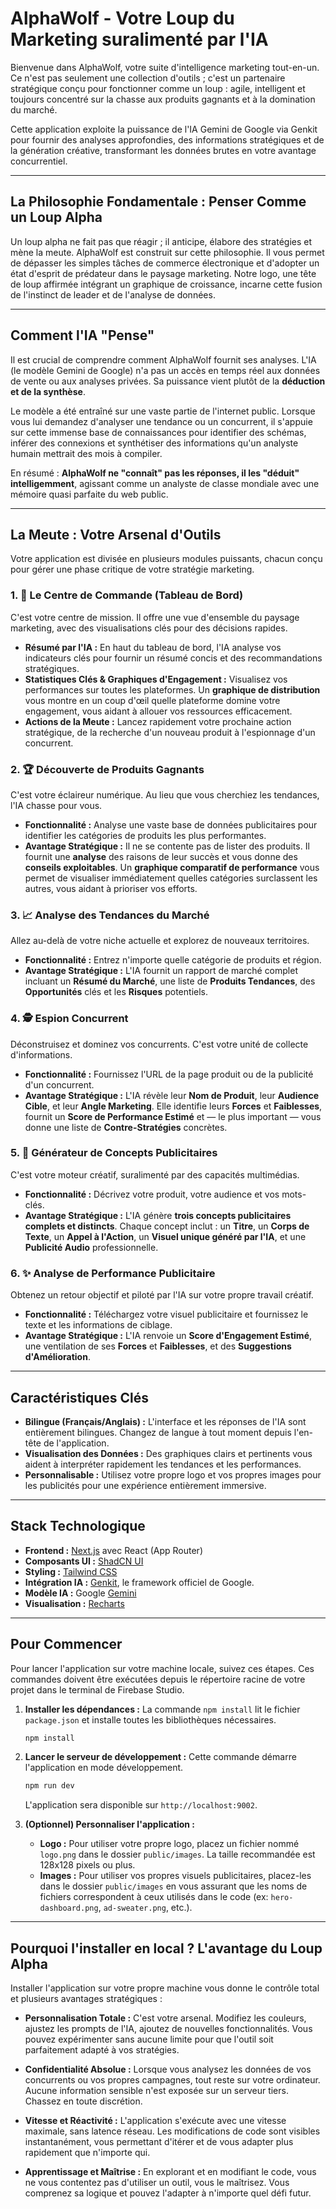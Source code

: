 # AlphaWolf - Votre Loup du Marketing suralimenté par l'IA

Bienvenue dans AlphaWolf, votre suite d'intelligence marketing tout-en-un. Ce n'est pas seulement une collection d'outils ; c'est un partenaire stratégique conçu pour fonctionner comme un loup : agile, intelligent et toujours concentré sur la chasse aux produits gagnants et à la domination du marché.

Cette application exploite la puissance de l'IA Gemini de Google via Genkit pour fournir des analyses approfondies, des informations stratégiques et de la génération créative, transformant les données brutes en votre avantage concurrentiel.

---

## La Philosophie Fondamentale : Penser Comme un Loup Alpha

Un loup alpha ne fait pas que réagir ; il anticipe, élabore des stratégies et mène la meute. AlphaWolf est construit sur cette philosophie. Il vous permet de dépasser les simples tâches de commerce électronique et d'adopter un état d'esprit de prédateur dans le paysage marketing. Notre logo, une tête de loup affirmée intégrant un graphique de croissance, incarne cette fusion de l'instinct de leader et de l'analyse de données.

---

## Comment l'IA "Pense"

Il est crucial de comprendre comment AlphaWolf fournit ses analyses. L'IA (le modèle Gemini de Google) n'a pas un accès en temps réel aux données de vente ou aux analyses privées. Sa puissance vient plutôt de la **déduction et de la synthèse**.

Le modèle a été entraîné sur une vaste partie de l'internet public. Lorsque vous lui demandez d'analyser une tendance ou un concurrent, il s'appuie sur cette immense base de connaissances pour identifier des schémas, inférer des connexions et synthétiser des informations qu'un analyste humain mettrait des mois à compiler.

En résumé : **AlphaWolf ne "connaît" pas les réponses, il les "déduit" intelligemment**, agissant comme un analyste de classe mondiale avec une mémoire quasi parfaite du web public.

---

## La Meute : Votre Arsenal d'Outils

Votre application est divisée en plusieurs modules puissants, chacun conçu pour gérer une phase critique de votre stratégie marketing.

### 1. 🐺 Le Centre de Commande (Tableau de Bord)

C'est votre centre de mission. Il offre une vue d'ensemble du paysage marketing, avec des visualisations clés pour des décisions rapides.
- **Résumé par l'IA :** En haut du tableau de bord, l'IA analyse vos indicateurs clés pour fournir un résumé concis et des recommandations stratégiques.
- **Statistiques Clés & Graphiques d'Engagement :** Visualisez vos performances sur toutes les plateformes. Un **graphique de distribution** vous montre en un coup d'œil quelle plateforme domine votre engagement, vous aidant à allouer vos ressources efficacement.
- **Actions de la Meute :** Lancez rapidement votre prochaine action stratégique, de la recherche d'un nouveau produit à l'espionnage d'un concurrent.

### 2. 🏆 Découverte de Produits Gagnants

C'est votre éclaireur numérique. Au lieu que vous cherchiez les tendances, l'IA chasse pour vous.
- **Fonctionnalité :** Analyse une vaste base de données publicitaires pour identifier les catégories de produits les plus performantes.
- **Avantage Stratégique :** Il ne se contente pas de lister des produits. Il fournit une **analyse** des raisons de leur succès et vous donne des **conseils exploitables**. Un **graphique comparatif de performance** vous permet de visualiser immédiatement quelles catégories surclassent les autres, vous aidant à prioriser vos efforts.

### 3. 📈 Analyse des Tendances du Marché

Allez au-delà de votre niche actuelle et explorez de nouveaux territoires.
- **Fonctionnalité :** Entrez n'importe quelle catégorie de produits et région.
- **Avantage Stratégique :** L'IA fournit un rapport de marché complet incluant un **Résumé du Marché**, une liste de **Produits Tendances**, des **Opportunités** clés et les **Risques** potentiels.

### 4. 🕵️ Espion Concurrent

Déconstruisez et dominez vos concurrents. C'est votre unité de collecte d'informations.
- **Fonctionnalité :** Fournissez l'URL de la page produit ou de la publicité d'un concurrent.
- **Avantage Stratégique :** L'IA révèle leur **Nom de Produit**, leur **Audience Cible**, et leur **Angle Marketing**. Elle identifie leurs **Forces** et **Faiblesses**, fournit un **Score de Performance Estimé** et — le plus important — vous donne une liste de **Contre-Stratégies** concrètes.

### 5. 🎨 Générateur de Concepts Publicitaires

C'est votre moteur créatif, suralimenté par des capacités multimédias.
- **Fonctionnalité :** Décrivez votre produit, votre audience et vos mots-clés.
- **Avantage Stratégique :** L'IA génère **trois concepts publicitaires complets et distincts**. Chaque concept inclut : un **Titre**, un **Corps de Texte**, un **Appel à l'Action**, un **Visuel unique généré par l'IA**, et une **Publicité Audio** professionnelle.

### 6. ✨ Analyse de Performance Publicitaire

Obtenez un retour objectif et piloté par l'IA sur votre propre travail créatif.
- **Fonctionnalité :** Téléchargez votre visuel publicitaire et fournissez le texte et les informations de ciblage.
- **Avantage Stratégique :** L'IA renvoie un **Score d'Engagement Estimé**, une ventilation de ses **Forces** et **Faiblesses**, et des **Suggestions d'Amélioration**.

---

## Caractéristiques Clés

- **Bilingue (Français/Anglais) :** L'interface et les réponses de l'IA sont entièrement bilingues. Changez de langue à tout moment depuis l'en-tête de l'application.
- **Visualisation des Données :** Des graphiques clairs et pertinents vous aident à interpréter rapidement les tendances et les performances.
- **Personnalisable :** Utilisez votre propre logo et vos propres images pour les publicités pour une expérience entièrement immersive.

---

## Stack Technologique

-   **Frontend :** [Next.js](https://nextjs.org/) avec React (App Router)
-   **Composants UI :** [ShadCN UI](https://ui.shadcn.com/)
-   **Styling :** [Tailwind CSS](https://tailwindcss.com/)
-   **Intégration IA :** [Genkit](https://firebase.google.com/docs/genkit), le framework officiel de Google.
-   **Modèle IA :** Google [Gemini](https://deepmind.google/technologies/gemini/)
-   **Visualisation :** [Recharts](https://recharts.org/)

---

## Pour Commencer

Pour lancer l'application sur votre machine locale, suivez ces étapes. Ces commandes doivent être exécutées depuis le répertoire racine de votre projet dans le terminal de Firebase Studio.

1.  **Installer les dépendances :**
    La commande `npm install` lit le fichier `package.json` et installe toutes les bibliothèques nécessaires.
    ```bash
    npm install
    ```

2.  **Lancer le serveur de développement :**
    Cette commande démarre l'application en mode développement.
    ```bash
    npm run dev
    ```
    L'application sera disponible sur `http://localhost:9002`.

3.  **(Optionnel) Personnaliser l'application :**
    -   **Logo :** Pour utiliser votre propre logo, placez un fichier nommé `logo.png` dans le dossier `public/images`. La taille recommandée est 128x128 pixels ou plus.
    -   **Images :** Pour utiliser vos propres visuels publicitaires, placez-les dans le dossier `public/images` en vous assurant que les noms de fichiers correspondent à ceux utilisés dans le code (ex: `hero-dashboard.png`, `ad-sweater.png`, etc.).

---

## Pourquoi l'installer en local ? L'avantage du Loup Alpha

Installer l'application sur votre propre machine vous donne le contrôle total et plusieurs avantages stratégiques :

- **Personnalisation Totale :** C'est votre arsenal. Modifiez les couleurs, ajustez les prompts de l'IA, ajoutez de nouvelles fonctionnalités. Vous pouvez expérimenter sans aucune limite pour que l'outil soit parfaitement adapté à vos stratégies.

- **Confidentialité Absolue :** Lorsque vous analysez les données de vos concurrents ou vos propres campagnes, tout reste sur votre ordinateur. Aucune information sensible n'est exposée sur un serveur tiers. Chassez en toute discrétion.

- **Vitesse et Réactivité :** L'application s'exécute avec une vitesse maximale, sans latence réseau. Les modifications de code sont visibles instantanément, vous permettant d'itérer et de vous adapter plus rapidement que n'importe qui.

- **Apprentissage et Maîtrise :** En explorant et en modifiant le code, vous ne vous contentez pas d'utiliser un outil, vous le maîtrisez. Vous comprenez sa logique et pouvez l'adapter à n'importe quel défi futur.
